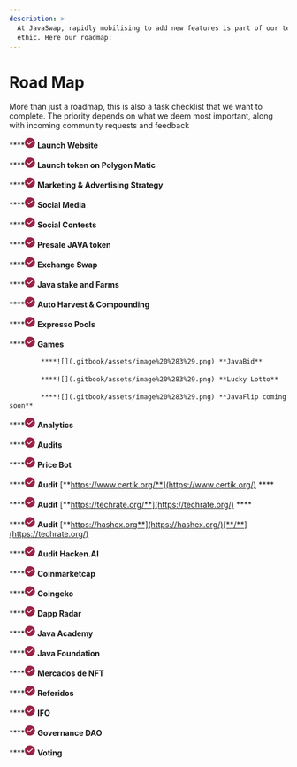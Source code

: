 ```yaml
---
description: >-
  At JavaSwap, rapidly mobilising to add new features is part of our team’s core
  ethic. Here our roadmap:
---
```


# Road Map

More than just a roadmap, this is also a task checklist that we want to complete. The priority depends on what we deem most important, along with incoming community requests and feedback

\*\*\*\*![](.gitbook/assets/image%20%283%29.png) **Launch Website** 

\*\*\*\*![](.gitbook/assets/image%20%283%29.png) **Launch token on Polygon Matic**

\*\*\*\*![](.gitbook/assets/image%20%283%29.png) **Marketing & Advertising Strategy**

\*\*\*\*![](.gitbook/assets/image%20%283%29.png) **Social Media**

\*\*\*\*![](.gitbook/assets/image%20%283%29.png) **Social Contests** 

\*\*\*\*![](.gitbook/assets/image%20%283%29.png) **Presale JAVA token** 

\*\*\*\*![](.gitbook/assets/image%20%283%29.png) **Exchange Swap**

\*\*\*\*![](.gitbook/assets/image%20%283%29.png) **Java stake and Farms**

\*\*\*\*![](.gitbook/assets/image%20%283%29.png) **Auto Harvest & Compounding** 

\*\*\*\*![](.gitbook/assets/image%20%283%29.png) **Expresso Pools**

\*\*\*\*![](.gitbook/assets/image%20%283%29.png) **Games**

            ****![](.gitbook/assets/image%20%283%29.png) **JavaBid**

            ****![](.gitbook/assets/image%20%283%29.png) **Lucky Lotto** 

            ****![](.gitbook/assets/image%20%283%29.png) **JavaFlip coming soon**

\*\*\*\*![](.gitbook/assets/image%20%283%29.png) **Analytics** 

\*\*\*\*![](.gitbook/assets/image%20%283%29.png) **Audits**

\*\*\*\*![](.gitbook/assets/image%20%283%29.png) **Price Bot**

\*\*\*\*![](.gitbook/assets/image%20%283%29.png) **Audit** [**https://www.certik.org/**](https://www.certik.org/) ****

\*\*\*\*![](.gitbook/assets/image%20%283%29.png) **Audit**  [**https://techrate.org/**](https://techrate.org/)  ****

\*\*\*\*![](.gitbook/assets/image%20%283%29.png) **Audit**  [**https://hashex.org**](https://hashex.org/)[**/**](https://techrate.org/)

\*\*\*\*![](.gitbook/assets/image%20%283%29.png) **Audit Hacken.AI**

\*\*\*\*![](.gitbook/assets/image%20%283%29.png) **Coinmarketcap**

\*\*\*\*![](.gitbook/assets/image%20%283%29.png) **Coingeko**

\*\*\*\*![](.gitbook/assets/image%20%283%29.png) **Dapp Radar**

\*\*\*\*![](.gitbook/assets/image%20%283%29.png) **Java Academy**

\*\*\*\*![](.gitbook/assets/image%20%283%29.png) **Java Foundation** 

\*\*\*\*![](.gitbook/assets/image%20%283%29.png) **Mercados de NFT**

\*\*\*\*![](.gitbook/assets/image%20%283%29.png) **Referidos**

\*\*\*\*![](.gitbook/assets/image%20%283%29.png) **IFO**                   

\*\*\*\*![](.gitbook/assets/image%20%283%29.png) **Governance DAO**                      

\*\*\*\*![](.gitbook/assets/image%20%283%29.png) **Voting**

